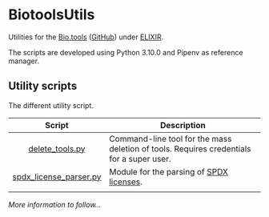 # BiotoolsUtils
Utilities for the [Bio.tools](https://bio.tools/) ([GitHub](https://github.com/bio-tools)) under [ELIXIR](https://elixir-europe.org/).

The scripts are developed using Python 3.10.0 and Pipenv as reference manager.

## Utility scripts
The different utility script.


|                              Script                              | Description                                                                              |
|:----------------------------------------------------------------:|------------------------------------------------------------------------------------------|
|        [delete_tools.py](other_utilities/delete_tools.py)        | Command-line tool for the mass deletion of tools. Requires credentials for a super user. |
| [spdx_license_parser.py](other_utilities/spdx_license_parser.py) | Module for the parsing of [SPDX licenses](https://github.com/spdx/license-list-data).    |
|                                                                  |                                                                                          |


_More information to follow..._
